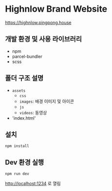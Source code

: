 # Highnlow Brand Website
https://highnlow.pingpong.house



## 개발 환경 및 사용 라이브러리

- npm
- parcel-bundler
- scss

## 폴더 구조 설명

- `assets`
  - `css`
  - `images`: 배경 이미지 및 아이콘
  - `js`
  - `videos`: 동영상
- 'index.html'

## 설치

```shell
npm install
```

## Dev 환경 실행

```shell
npm run dev
```

[http://localhost:1234](http://localhost:1234) 로 열림
